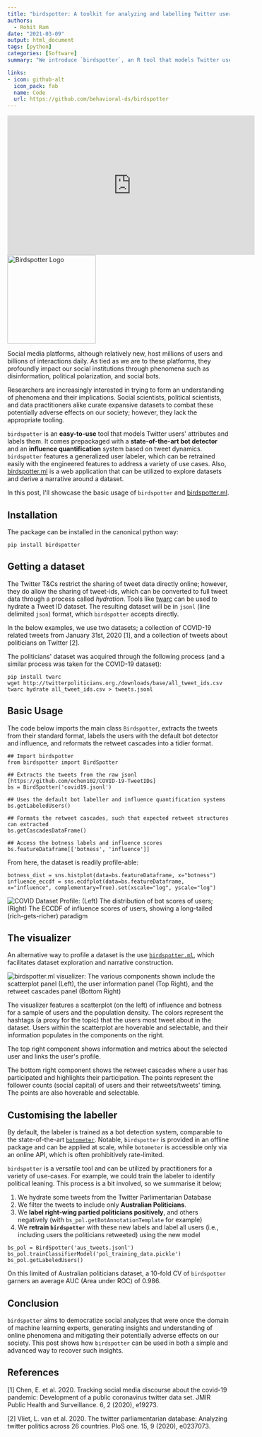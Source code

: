 ```yaml
---
title: "birdspotter: A toolkit for analyzing and labelling Twitter users"
authors:
  - Rohit Ram
date: "2021-03-09"
output: html_document
tags: [python]
categories: [Software]
summary: "We introduce `birdspotter`, an R tool that models Twitter users' attributes and labels them."

links:
- icon: github-alt
  icon_pack: fab
  name: Code
  url: https://github.com/behavioral-ds/birdspotter
---
```


<iframe width="560" height="315" src="https://www.youtube.com/embed/52HwHAiK1rs" title="YouTube video player" frameborder="0" allow="accelerometer; autoplay; clipboard-write; encrypted-media; gyroscope; picture-in-picture" allowfullscreen></iframe>

<img src="/img/birdspotter_logo.png" alt="Birdspotter Logo" width="200"/>


<!-- Motivation -->

<!-- Framing: Problem -> Solution -->
<!-- Context -->
Social media platforms, although relatively new, host millions of users and billions of interactions daily. As tied as we are to these platforms, they profoundly impact our social institutions through phenomena such as disinformation, political polarization, and social bots. 

<!-- Problem  -->
Researchers are increasingly interested in trying to form an understanding of phenomena and their implications. Social scientists, political scientists, and data practitioners alike curate expansive datasets to combat these potentially adverse effects on our society; however, they lack the appropriate tooling.

<!-- Solution -->
`birdspotter` is an **easy-to-use** tool that models Twitter users' attributes and labels them. It comes prepackaged with a **state-of-the-art bot detector** and an **influence quantification** system based on tweet dynamics. `birdspotter` features a generalized user labeler, which can be retrained easily with the engineered features to address a variety of use cases. Also, [birdspotter.ml](http://birdspotter.ml/) is a web application that can be utilized to explore datasets and derive a narrative around a dataset.

In this post, I'll showcase the basic usage of `birdspotter` and [birdspotter.ml](http://birdspotter.ml/).

## Installation

The package can be installed in the canonical python way:
```{bash}
pip install birdspotter
```

## Getting a dataset
The Twitter T&Cs restrict the sharing of tweet data directly online; however, they do allow the sharing of tweet-ids, which can be converted to full tweet data through a process called *hydration*. Tools like [twarc](https://github.com/DocNow/twarc) can be used to hydrate a Tweet ID dataset. The resulting dataset will be in `jsonl` (line delimited `json`) format, which `birdspotter` accepts directly. 


In the below examples, we use two datasets; a collection of COVID-19 related tweets from January 31st, 2020 [1], and a collection of tweets about politicians on Twitter [2].

The politicians' dataset was acquired through the following process (and a similar process was taken for the COVID-19 dataset):
```{bash}
pip install twarc
wget http://twitterpoliticians.org./downloads/base/all_tweet_ids.csv
twarc hydrate all_tweet_ids.csv > tweets.jsonl
```

## Basic Usage

The code below imports the main class `Birdspotter`, extracts the tweets from their standard format, labels the users with the default bot detector and influence, and reformats the retweet cascades into a tidier format.

```{python}
## Import birdspotter
from birdspotter import BirdSpotter 

## Extracts the tweets from the raw jsonl [https://github.com/echen102/COVID-19-TweetIDs]
bs = BirdSpotter('covid19.jsonl') 

## Uses the default bot labeller and influence quantification systems
bs.getLabeledUsers() 

## Formats the retweet cascades, such that expected retweet structures can extracted
bs.getCascadesDataFrame() 

## Access the botness labels and influence scores
bs.featureDataframe[['botness', 'influence']]
```

From here, the dataset is readily profile-able:
```{python}
botness_dist = sns.histplot(data=bs.featureDataframe, x="botness")
influence_eccdf = sns.ecdfplot(data=bs.featureDataframe, x="influence", complementary=True).set(xscale="log", yscale="log")
```

![**COVID Dataset Profile**: (Left) The distribution of bot scores of users; (Right) The ECCDF of influence scores of users, showing a long-tailed (rich-gets-richer) paradigm](/img/covid_profile.png)

## The visualizer
An alternative way to profile a dataset is the use [`birdspotter.ml`](http://birdspotter.ml), which facilitates dataset exploration and narrative construction. 

![**birdspotter.ml visualizer**: The various components shown include the scatterplot panel (Left), the user information panel (Top Right), and the retweet cascades panel (Bottom Right)](/img/auspol_teaser.png)

The visualizer features a scatterplot (on the left) of influence and botness for a sample of users and the population density. The colors represent the hashtags (a proxy for the topic) that the users most tweet about in the dataset. Users within the scatterplot are hoverable and selectable, and their information populates in the components on the right.

The top right component shows information and metrics about the selected user and links the user's profile. 

The bottom right component shows the retweet cascades where a user has participated and highlights their participation. The points represent the follower counts (social capital) of users and their retweets/tweets' timing. The points are also hoverable and selectable.  

## Customising the labeller
By default, the labeler is trained as a bot detection system, comparable to the state-of-the-art [`botometer`](https://botometer.osome.iu.edu/). Notable, `birdspotter` is provided in an offline package and can be applied at scale, while `botometer` is accessible only via an online API, which is often prohibitively rate-limited.

`birdspotter` is a versatile tool and can be utilized by practitioners for a variety of use-cases. For example, we could train the labeler to identify political leaning. This process is a bit involved, so we summarise it below;
1. We hydrate some tweets from the Twitter Parlimentarian Database
2. We filter the tweets to include only **Australian Politicians**.
3. We **label right-wing partied politicians positively**, and others negatively (with `bs_pol.getBotAnnotationTemplate` for example)
4. We **retrain `birdspotter`** with these new labels and label all users (i.e., including users the politicians retweeted) using the new model

<!-- ```{python class.source = 'fold-hide'} -->
<!-- # This is the guts of the code; it does what is described above -->
<!-- politicians = pd.read_csv('./full_member_info.csv', encoding='utf16') -->
<!-- politicians_aus = politicians[politicians['country'] == 'Australia'] -->
<!-- politicians_aus_available = politicians_aus[~politicians_aus['uid'].isnull()] -->

<!-- def classify_party(party_id): -->
<!--     mapping = { -->
<!--         464 : 1, # Liberal Party of Australia -->
<!--         465 : -1, # Australian Labor Party -->
<!--         467 : 1, # The Nationals -->
<!--         468 : 0, # Nick Xenophon Team -->
<!--         469 : -1, # Australian Greens -->
<!--         471 : np.nan, -->
<!--         475 : 1, # Katter's Australian Party -->
<!--     } -->
<!--     return mapping[party_id] -->

<!-- politicians_aus_available['isright'] = politicians_aus_available['party_id'].apply(classify_party) -->
<!-- politicians_aus_available['user_id'] = politicians_aus_available['uid'].astype(int).astype(str) -->
<!-- politicians_aus_available = politicians_aus_available.set_index('user_id') -->

<!-- with open('./tweets.jsonl', 'r') as rf, open('./aus_tweets.jsonl', 'w') as wf: -->
<!--     for line in tqdm(rf): -->
<!--         try: -->
<!--             j = json.loads(line) -->
<!--             if j['user']['id_str'] in politicians_aus_available['uid'].astype(int).astype(str).values: -->
<!--                 wf.write(json.dumps(j) + '\n') -->
<!--         except Exception as e: -->
<!--             print(j) -->
<!--             print(e) -->
<!--             break -->

<!-- bs = BirdSpotter('aus_tweets.jsonl') -->
<!-- bs.getLabeledUsers() -->
<!-- bs.getCascadesDataFrame() -->

<!-- with open('bs_aus_module.pk', 'wb') as wf: -->
<!--     pk.dump(bs,wf, protocol=4) -->

<!-- bs.featureDataframe['isright'] = politicians_aus_available['isright'] -->

<!-- ground_truth = bs.featureDataframe[~bs.featureDataframe['isright'].isnull()][['isright']] -->
<!-- ground_truth['isbot'] = ground_truth['isright'] == 1 -->
<!-- ground_truth = ground_truth[~ground_truth.index.duplicated()] -->

<!-- data = bs.featureDataframe.copy()[bs.featureDataframe.index.isin(ground_truth.index)] -->
<!-- data = data[~data.index.duplicated()] -->
<!-- del data['isright'] -->
<!-- del data['botness'] -->
<!-- del data['influence'] -->
<!-- del data['cascade_membership'] -->
<!-- data = data[list(data.columns[data.dtypes != 'object'])] -->
<!-- data['isbot'] = ground_truth['isbot'].loc[data.index] -->

<!-- with open('pol_training_data.pickle', 'wb') as wf: -->
<!--         pk.dump(data,wf, protocol=4) -->

<!-- from birdspotter import BirdSpotter -->
<!-- import pickle as pk -->

<!-- # bs_pol = BirdSpotter('aus_tweets.jsonl') -->

<!-- with open('bs_aus_module.pk', 'rb') as rf: -->
<!--     bs_pol = pk.load(rf) -->
<!-- print("Loaded module") -->
<!-- bs_pol.trainClassifierModel('pol_training_data.pickle') -->
<!-- print("finished training") -->
<!-- del bs_pol.featureDataframe['botness'] -->
<!-- print("removed botness column") -->
<!-- bs_pol.getBotness() -->
<!-- bs_pol.getLabeledUsers() -->
<!-- print("got labels") -->

<!-- with open('pol_booster.pickle', 'wb') as wf: -->
<!--     pk.dump(bs_pol.booster, wf, protocol=4) -->
<!-- print("pickled booster") -->
<!-- with open('aus_pol_bs_module.pickle', 'wb') as wf: -->
<!--     pk.dump(bs_pol, wf, protocol=4) -->

<!-- with open('pol_booster.pickle', 'wb') as wf: -->
<!--         pk.dump(bs.booster, wf, protocol=4) -->
<!-- ``` -->



<!-- This is context: -->
<!-- I want to start with the opportunity namely the analysis of large amounts of population data tranparently showing the interactions and discourse of people, allowing practictioners to model important applications in society. I also want to highlight the research issues which require investigation, namely social bots, misinformation, polarization, etc. -->

<!-- This is content -->
<!-- I then want to move into the problem, namely that there is a lack of tooling to analyse these huge swaths of data -->

```{python}
bs_pol = BirdSpotter('aus_tweets.jsonl')
bs_pol.trainClassifierModel('pol_training_data.pickle')
bs_pol.getLabeledUsers()
```

On this limited of Australian politicians dataset, a 10-fold CV of `birdspotter` garners an average AUC (Area under ROC) of 0.986.

## Conclusion
`birdspotter` aims to democratize social analyzes that were once the domain of machine learning experts, generating insights and understanding of online phenomena and mitigating their potentially adverse effects on our society. This post shows how `birdspotter` can be used in both a simple and advanced way to recover such insights. 

## References
[1] Chen, E. et al. 2020. Tracking social media discourse about the covid-19 pandemic: Development of a public coronavirus twitter data set. JMIR Public Health and Surveillance. 6, 2 (2020), e19273.

[2] Vliet, L. van et al. 2020. The twitter parliamentarian database: Analyzing twitter politics across 26 countries. PloS one. 15, 9 (2020), e0237073.

